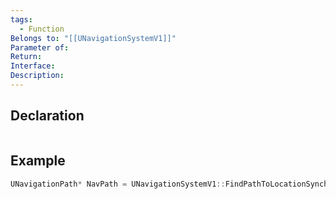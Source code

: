 ```yaml
---
tags:
  - Function
Belongs to: "[[UNavigationSystemV1]]"
Parameter of: 
Return: 
Interface: 
Description:
---
```


## Declaration

```cpp
```

## Example

```cpp
UNavigationPath* NavPath = UNavigationSystemV1::FindPathToLocationSynchronously(this, ControlledPawn->GetActorLocation(), CachedDestination)
```